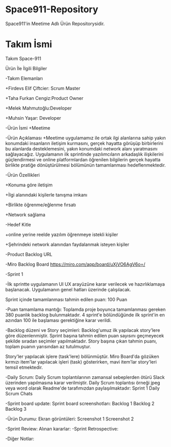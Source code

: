 # Space911-Repository
Space911'in Meetime Adlı Ürün Repositorysidir.

# Takım İsmi
Takım Space-911

   Ürün İle İlgili Bilgiler
   
-Takım Elemanları

+Firdevs Elif Çiftcier: Scrum Master

+Taha Furkan Cengiz:Product Owner

+Melek Mahmutoğlu:Developer

+Muhsin Yaşar: Developer 

-Ürün İsmi
+Meetime

-Ürün Açıklaması
+Meetime uygulamamız ile ortak ilgi alanlarına sahip yakın konumdaki insanların iletişim kurmasını, gerçek hayatta görüşüp birbirlerini bu alanlarda desteklemesini, yakın konumdaki network alanı yaratmasını sağlayacağız. Uygulamanın ilk sprintinde yazılımcıların arkadaşlık ilişkilerini güçlendirmesi ve online platformlardan öğrenilen bilgilerin gerçek hayatta birlikte pratiğe dönüştürülmesi bölümünün tamamlanması hedeflenmektedir.

-Ürün Özellikleri

+Konuma göre iletişim

+İlgi alanındaki kişilerle tanışma imkanı

+Birlikte öğrenme/eğlenme fırsatı

+Network sağlama 

-Hedef Kitle

+online yerine reelde yazılım öğrenmeye istekli kişiler

+Şehrindeki network alanından faydalanmak isteyen kişiler


-Product Backlog URL

-Miro Backlog Board
https://miro.com/app/board/uXjVO6AgV6o=/ 

-Sprint 1

-İlk sprintte uygulamanın UI UX arayüzüne karar verilecek ve hazırlıklamaya başlanacak. Uygulamanın genel hatları üzerinde çalışılacak.

Sprint içinde tamamlanması tahmin edilen puan: 100 Puan

-Puan tamamlama mantığı: Toplamda proje boyunca tamamlanması gereken 380 puanlık backlog bulunmaktadır. 4 sprint'e bölündüğünde ilk sprint'in en azından 100 ile başlaması gerektiğine karar verildi.

-Backlog düzeni ve Story seçimleri: Backlog'umuz ilk yapılacak story'lere göre düzenlenmiştir. Sprint başına tahmin edilen puan sayısını geçmeyecek şekilde sıradan seçimler yapılmaktadır. Story başına çıkan tahmin puanı, toplam puanın yarısından az tutulmuştur.

Story'ler yapılacak işlere (task'lere) bölünmüştür. Miro Board'da gözüken kırmızı item'lar yapılacak işleri (task) gösterirken, mavi item'lar story'leri temsil etmektedir.

-Daily Scrum: Daily Scrum toplantılarının zamansal sebeplerden ötürü Slack üzerinden yapılmasına karar verilmiştir. Daily Scrum toplantısı örneği jpeg veya word olarak Readme'de tarafımızdan paylaşılmaktadır: Sprint 1 Daily Scrum Chats

-Sprint board update: Sprint board screenshotları: Backlog 1 Backlog 2 Backlog 3

-Ürün Durumu: Ekran görüntüleri: Screenshot 1 Screenshot 2

-Sprint Review: Alınan kararlar: 
-Sprint Retrospective:

-Diğer Notlar:
